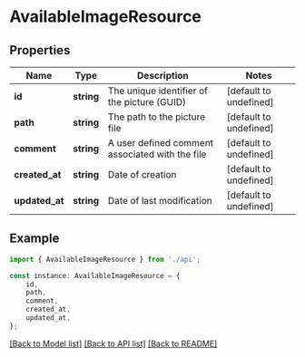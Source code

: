 # AvailableImageResource


## Properties

Name | Type | Description | Notes
------------ | ------------- | ------------- | -------------
**id** | **string** | The unique identifier of the picture (GUID) | [default to undefined]
**path** | **string** | The path to the picture file | [default to undefined]
**comment** | **string** | A user defined comment associated with the file | [default to undefined]
**created_at** | **string** | Date of creation | [default to undefined]
**updated_at** | **string** | Date of last modification | [default to undefined]

## Example

```typescript
import { AvailableImageResource } from './api';

const instance: AvailableImageResource = {
    id,
    path,
    comment,
    created_at,
    updated_at,
};
```

[[Back to Model list]](../README.md#documentation-for-models) [[Back to API list]](../README.md#documentation-for-api-endpoints) [[Back to README]](../README.md)

